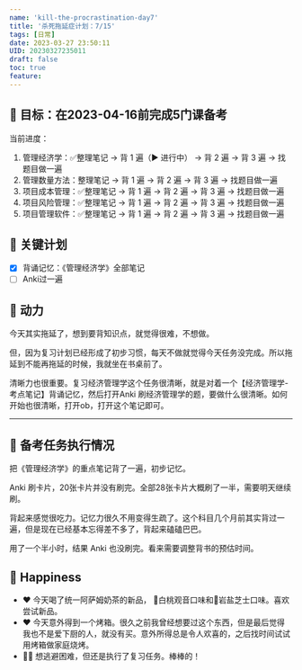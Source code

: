 ```yaml
---
name: 'kill-the-procrastination-day7'
title: '杀死拖延症计划：7/15'
tags: [日常]
date: 2023-03-27 23:50:11
UID: 20230327235011
draft: false
toc: true
feature: 
---
```




## 🎯 目标：在2023-04-16前完成5门课备考
当前进度：
1. 管理经济学：✅整理笔记 → 背 1 遍（▶️ 进行中） → 背 2 遍 → 背 3 遍 → 找题目做一遍
2. 管理数量方法：整理笔记 → 背 1 遍 → 背 2 遍 → 背 3 遍 → 找题目做一遍
3. 项目成本管理：✅整理笔记 → 背 1 遍 → 背 2 遍 → 背 3 遍 → 找题目做一遍
4. 项目风险管理：✅整理笔记 → 背 1 遍 → 背 2 遍 → 背 3 遍 → 找题目做一遍
5. 项目管理软件：✅整理笔记 → 背 1 遍 → 背 2 遍 → 背 3 遍 → 找题目做一遍



## 🏹 关键计划

- [x] 背诵记忆：《管理经济学》全部笔记
- [ ] Anki过一遍

<!--more-->


## 🔋 动力

今天其实拖延了，想到要背知识点，就觉得很难，不想做。

但，因为复习计划已经形成了初步习惯，每天不做就觉得今天任务没完成。所以拖延到不能再拖延的时候，我就坐在书桌前了。

清晰力也很重要。复习经济管理学这个任务很清晰，就是对着一个【经济管理学-考点笔记】背诵记忆，然后打开Anki 刷经济管理学的题，要做什么很清晰。如何开始也很清晰，打开ob，打开这个笔记即可。

---

## 📖 备考任务执行情况

把《管理经济学》的重点笔记背了一遍，初步记忆。

Anki 刷卡片，20张卡片并没有刷完。全部28张卡片大概刷了一半，需要明天继续刷。

背起来感觉很吃力。记忆力很久不用变得生疏了。这个科目几个月前其实背过一遍，但是现在已经基本忘得差不多了，背起来磕磕巴巴。

用了一个半小时，结果 Anki 也没刷完。看来需要调整背书的预估时间。

## 🎉 Happiness
- ❤️ 今天喝了统一阿萨姆奶茶的新品， 🧋白桃观音口味和🧋岩盐芝士口味。喜欢尝试新品。
- ❤️ 今天意外得到一个烤箱。很久之前我曾经想要过这个东西，但是最后觉得我也不是爱下厨的人，就没有买。意外所得总是令人欢喜的，之后找时间试试用烤箱做家庭烧烤。
- 👍🏻 想逃避困难，但还是执行了复习任务。棒棒的！